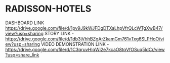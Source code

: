 # RADISSON-HOTELS
DASHBOARD LINK https://drive.google.com/file/d/1pv9J9kWJFDgDTXaLhpVfrQLcWTgXwB47/view?usp=sharing
STORY LINK - https://drive.google.com/file/d/1db3jVhhBZgArZkamGm761vTxg6SLPHoO/view?usp=sharing
VIDEO DEMONSTRATION LINK - https://drive.google.com/file/d/1C3qruvHIqWi2e7kcaO8tqVfOSuq5ldCr/view?usp=share_link 
